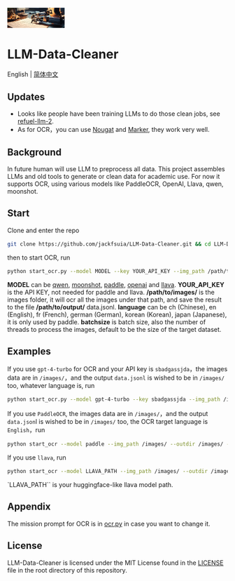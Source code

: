 <p align="left">
    <img src="logo/logo.png" width="26%" >
</p>

# LLM-Data-Cleaner
English | [简体中文](README.md)
## Updates
- Looks like people have been training LLMs to do those clean jobs, see [refuel-llm-2](https://www.refuel.ai/blog-posts/announcing-refuel-llm-2).
- As for OCR，you can use [Nougat](https://github.com/facebookresearch/nougat) and [Marker](https://github.com/VikParuchuri/marker), they work very well.
## Background
In future human will use LLM to preprocess all data. This project assembles LLMs and old tools to generate or clean data for academic use. For now it supports OCR, using various models like PaddleOCR, OpenAI, Llava, qwen, moonshot.
## Start
Clone and enter the repo
```bash
git clone https://github.com/jackfsuia/LLM-Data-Cleaner.git && cd LLM-Data-Cleaner
```
then to start OCR, run 
```bash
python start_ocr.py --model MODEL --key YOUR_API_KEY --img_path /path/to/images/ --outdir /path/to/output/ --lang language --batchsize batchsize
```
**MODEL** can be [qwen](https://help.aliyun.com/zh/dashscope/developer-reference/activate-dashscope-and-create-an-api-key), [moonshot](https://platform.moonshot.cn/console/api-keys), [paddle](https://github.com/PaddlePaddle/PaddleOCR), [openai](https://platform.openai.com/docs/models/overview) and [llava](https://github.com/haotian-liu/LLaVA). **YOUR_API_KEY** is the API KEY, not needed for paddle and llava. **/path/to/images/** is the images folder, it will ocr all the images under that path, and save the result to the file **/path/to/output/** data.jsonl. **language** can be ch (Chinese), en (English), fr (French), german (German), korean (Korean), japan (Japanese), it is only used by paddle. **batchsize** is batch size, also the number of threads to process the images, default to be the size of the target dataset.
## Examples
If you use `gpt-4-turbo` for OCR and your API key is `sbadgassjda`，the images data are in `/images/`，and the output `data.jsonl` is wished to be in `/images/` too, whatever language is, run
```bash
python start_ocr.py --model gpt-4-turbo --key sbadgassjda --img_path /images/ --outdir /images/
```
If you use `PaddleOCR`, the images data are in `/images/`，and the output `data.json`l is wished to be in `/images/` too, the OCR target language is `English`，run
```bash
python start_ocr --model paddle --img_path /images/ --outdir /images/ --lang en
```
If you use `llava`, run
```bash
python start_ocr --model LLAVA_PATH --img_path /images/ --outdir /images/
```
`LLAVA_PATH`` is your huggingface-like llava model path.
## Appendix
The mission prompt for OCR is in [ocr.py](models/ocr.py) in case you want to change it.
## License

LLM-Data-Cleaner is licensed under the MIT License found in the [LICENSE](LICENSE) file in the root directory of this repository.
